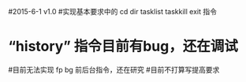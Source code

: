 #2015-6-1 v1.0
#实现基本要求中的 cd dir tasklist taskkill exit 指令
# “history” 指令目前有bug，还在调试
#目前无法实现 fp bg 前后台指令，还在研究
#目前不打算写提高要求
